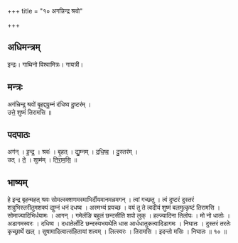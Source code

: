 +++
title = "१० अगन्निन्द्र श्रवो"

+++
## अधिमन्त्रम्
इन्द्रः। गाथिनो विश्वामित्रः। गायत्री।

## मन्त्रः
अग॑न्निन्द्र॒ श्रवो॑ बृ॒हद्द्यु॒म्नं द॑धिष्व दु॒ष्टर॑म् ।  
उत्ते॒ शुष्मं॑ तिरामसि ॥

## पदपाठः
अग॑न् । इ॒न्द्र॒ । श्रवः॑ । बृ॒हत् । द्यु॒म्नम् । द॒धि॒ष्व॒ । दु॒स्तर॑म् ।  
उत् । ते॒ । शुष्म॑म् । ति॒रा॒म॒सि॒ ॥

## भाष्यम्
हे इन्द्र बृहन्महत् श्रवः सोमल्स्क्शणमस्माभिर्दीयमानमन्नमगन् । त्वां गच्छतु । त्वं दुष्टरं दुस्तरं शत्रुभिस्तरीतुमशक्यं द्युम्नं धनं दधष्व । अस्मभ्यं प्रयच्छ । वयं तु ते त्वदीयं शुष्मं बलमुत्कृष्टं तिरामसि । सोमाज्यादिभिर्धयामः । आगन् । गमेर्लङि बहुलं छन्दसीति शपो लुक् । हल्ज्यादिना तिलोपः । मो नो धातोः । अडागमस्वरः । दधिष्व । दधातेर्लोटि छन्दस्यभयथेति धास आर्धधातुकत्वादिडागमः । निघातः । दुस्तरं तरतेः कृच्छ्रार्थे खल् । सुषामादित्वात्संहितायां शत्वम् । लित्स्वरः । तिरामसि । इदन्तो मसिः । निघातः ॥ १० ॥